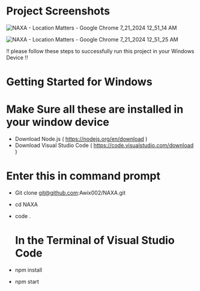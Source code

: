 # Project Screenshots

![NAXA - Location Matters - Google Chrome 7_21_2024 12_51_14 AM](https://github.com/user-attachments/assets/f31ad2cc-e1a5-4a67-9ca5-997d45d9f483)

![NAXA - Location Matters - Google Chrome 7_21_2024 12_51_25 AM](https://github.com/user-attachments/assets/aab3a2e1-e881-44a8-be26-653e286e93fe)

!! please follow these steps to successfully run this project in your Windows Device !!

# Getting Started for Windows
# Make Sure all these are installed in your window device
- Download Node.js ( https://nodejs.org/en/download )
- Download Visual Studio Code ( https://code.visualstudio.com/download )

# Enter this in command prompt
- Git clone git@github.com:Awix002/NAXA.git
- cd NAXA
- code .

  # In the Terminal of Visual Studio Code
- npm install
- npm start
